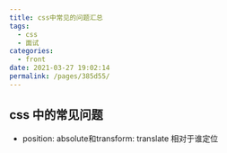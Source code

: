 ```yaml
---
title: css中常见的问题汇总
tags: 
  - css
  - 面试
categories: 
  - front
date: 2021-03-27 19:02:14
permalink: /pages/385d55/
---
```


## css 中的常见问题
* position: absolute和transform: translate 相对于谁定位